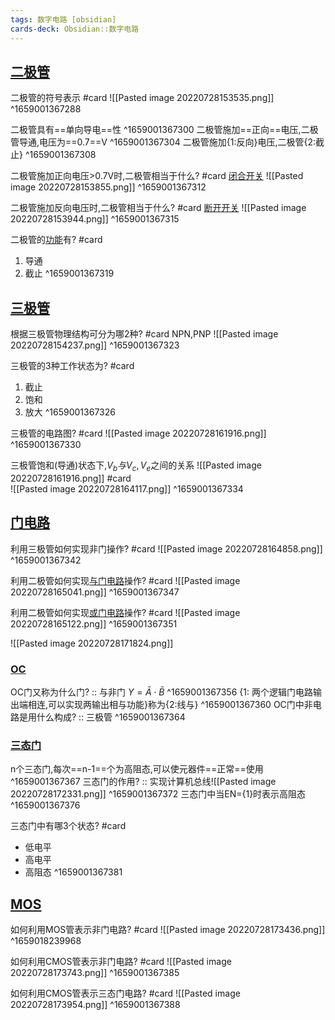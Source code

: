```yaml
---
tags: 数字电路 [obsidian]
cards-deck: Obsidian::数字电路
---
```


## [二极管](marginnote3app://note/7CD2CF70-C0B0-4655-B4D3-9D0C947FEF48)
二极管的符号表示 #card 
![[Pasted image 20220728153535.png]]
^1659001367288

二极管具有==单向导电==性
^1659001367300
二极管施加==正向==电压,二极管导通,电压为==0.7==V
^1659001367304
二极管施加{1:反向}电压,二极管{2:截止}
^1659001367308

二极管施加正向电压>0.7V时,二极管相当于什么? #card 
[闭合开关](marginnote3app://note/E79BBF57-F147-4081-9353-7432A81730D2)
![[Pasted image 20220728153855.png]]
^1659001367312

二极管施加反向电压时,二极管相当于什么? #card 
[断开开关](marginnote3app://note/CB41C8DB-2CA6-4F82-B22F-C97B9A97089E)
![[Pasted image 20220728153944.png]]
^1659001367315

二极管的[功能](marginnote3app://note/A4535930-43AC-4696-A525-41580A27D03B)有? #card 
1. 导通
2. 截止
^1659001367319

## [三极管](marginnote3app://note/D196D4E4-F9D8-43B5-8822-A56B93383460)
根据三极管物理结构可分为哪2种? #card 
NPN,PNP
![[Pasted image 20220728154237.png]]
^1659001367323

三极管的3种工作状态为? #card 
1. 截止
2. 饱和
3. 放大
^1659001367326

三极管的电路图? #card 
![[Pasted image 20220728161916.png]]
^1659001367330

三极管饱和(导通)状态下,$V_{b}与V_c,V_e$之间的关系
![[Pasted image 20220728161916.png]]
#card  
![[Pasted image 20220728164117.png]]
^1659001367334

## [门电路](marginnote3app://note/8F396FC2-CAA0-458C-AF30-F6D12F516BEB)
利用三极管如何实现非门操作? #card 
![[Pasted image 20220728164858.png]]
^1659001367342

利用二极管如何实现[与门电路](marginnote3app://note/250379F7-7CEE-4E8A-91C3-E16165441BB2)操作? #card 
![[Pasted image 20220728165041.png]]
^1659001367347

利用二极管如何实现[或门电路](marginnote3app://note/0E3EA12C-2C54-43C2-BF3D-A2F7A70D422F)操作? #card 
![[Pasted image 20220728165122.png]]
^1659001367351


![[Pasted image 20220728171824.png]]

### [OC](obsidian://advanced-uri?vault=IncreaseReading&filepath=%25E8%2580%2583%25E7%25A0%2594%252F408%252F%25E8%25AE%25A1%25E7%25AE%2597%25E6%259C%25BA%25E7%25BB%2584%25E6%2588%2590%25E5%258E%259F%25E7%2590%2586%252F%25E6%2595%25B0%25E5%25AD%2597%25E7%2594%25B5%25E8%25B7%25AF%252F%25E9%259B%2586%25E6%2588%2590%25E9%2597%25A8%25E7%2594%25B5%25E8%25B7%25AF.md&heading=OC)

OC门又称为什么门? :: 与非门 $Y=\bar{A}\cdot\bar{B}$ ^1659001367356
{1: 两个逻辑门电路输出端相连,可以实现两输出相与功能}称为{2:线与}
^1659001367360
OC门中非电路是用什么构成? :: 三极管 ^1659001367364

### [三态门](obsidian://advanced-uri?vault=IncreaseReading&filepath=%25E8%2580%2583%25E7%25A0%2594%252F408%252F%25E8%25AE%25A1%25E7%25AE%2597%25E6%259C%25BA%25E7%25BB%2584%25E6%2588%2590%25E5%258E%259F%25E7%2590%2586%252F%25E6%2595%25B0%25E5%25AD%2597%25E7%2594%25B5%25E8%25B7%25AF%252F%25E9%259B%2586%25E6%2588%2590%25E9%2597%25A8%25E7%2594%25B5%25E8%25B7%25AF.md&heading=%25E4%25B8%2589%25E6%2580%2581%25E9%2597%25A8)

n个三态门,每次==n-1==个为高阻态,可以使元器件==正常==使用
^1659001367367
三态门的作用? :: 实现计算机总线![[Pasted image 20220728172331.png]] ^1659001367372
三态门中当EN={1}时表示高阻态
^1659001367376

三态门中有哪3个状态? #card 
- 低电平
- 高电平
- 高阻态
^1659001367381

## [MOS](obsidian://advanced-uri?vault=IncreaseReading&filepath=%25E8%2580%2583%25E7%25A0%2594%252F408%252F%25E8%25AE%25A1%25E7%25AE%2597%25E6%259C%25BA%25E7%25BB%2584%25E6%2588%2590%25E5%258E%259F%25E7%2590%2586%252F%25E6%2595%25B0%25E5%25AD%2597%25E7%2594%25B5%25E8%25B7%25AF%252F%25E9%259B%2586%25E6%2588%2590%25E9%2597%25A8%25E7%2594%25B5%25E8%25B7%25AF.md&heading=%255BMOS%255D)
如何利用MOS管表示非门电路? #card 
![[Pasted image 20220728173436.png]]
^1659018239968

如何利用CMOS管表示非门电路? #card 
![[Pasted image 20220728173743.png]]
^1659001367385

如何利用CMOS管表示三态门电路? #card 
![[Pasted image 20220728173954.png]]
^1659001367388

